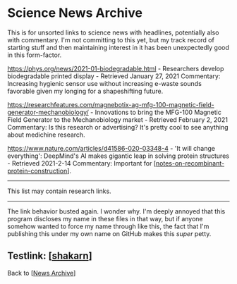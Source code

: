 # Science News Archive

This is for unsorted links to science news with headlines, potentially also with commentary.  I'm not committing to this yet, but my track record of starting stuff and then maintaining interest in it has been unexpectedly good in this form-factor.

https://phys.org/news/2021-01-biodegradable.html - Researchers develop biodegradable printed display - Retrieved January 27, 2021
Commentary:  Increasing hygienic sensor use without increasing e-waste sounds favorable given my longing for a shapeshifting future.

https://researchfeatures.com/magnebotix-ag-mfg-100-magnetic-field-generator-mechanobiology/ - Innovations to bring the MFG-100 Magnetic Field Generator to the Mechanobiology market - Retrieved February 2, 2021
Commentary:  Is this research or advertising?  It's pretty cool to see anything about medichine research.

https://www.nature.com/articles/d41586-020-03348-4 - 'It will change everything': DeepMind's AI makes gigantic leap in solving protein structures - Retrieved 2021-2-14
Commentary:  Important for [[notes-on-recombinant-protein-construction]].

---
This list may contain research links.

---
The link behavior busted again.  I wonder why.  I'm deeply annoyed that this program discloses my name in these files in that way, but if anyone somehow wanted to force my name through like this, the fact that I'm publishing this under my own name on GitHub makes this *super* petty.

Testlink: [[shakarn]]
---
Back to [[News Archive]]

[//begin]: # "Autogenerated link references for markdown compatibility"
[notes-on-recombinant-protein-construction]: notes-on-recombinant-protein-construction.md "Notes on Recombinant Protein Construction"
[shakarn]: shakarn.md "Shakarn"
[News Archive]: news-archive.md "News Archive"
[//end]: # "Autogenerated link references"